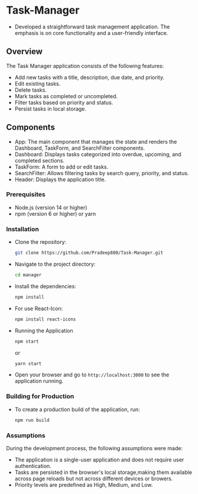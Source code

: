 # Task-Manager

- Developed a straightforward task management application. The emphasis is on core functionality and a user-friendly interface.


## Overview

The Task Manager application consists of the following features:
- Add new tasks with a title, description, due date, and priority.
- Edit existing tasks.
- Delete tasks.
- Mark tasks as completed or uncompleted.
- Filter tasks based on priority and status.
- Persist tasks in local storage.


## Components

- App: The main component that manages the state and renders the Dashboard, TaskForm, and SearchFilter components.
- Dashboard: Displays tasks categorized into overdue, upcoming, and completed sections.
- TaskForm: A form to add or edit tasks.
- SearchFilter: Allows filtering tasks by search query, priority, and status.
- Header: Displays the application title.


### Prerequisites

- Node.js (version 14 or higher)
- npm (version 6 or higher) or yarn


### Installation

- Clone the repository:

    ```bash
    git clone https://github.com/Pradeep880/Task-Manager.git
    ```

- Navigate to the project directory:

    ```bash
    cd manager
    ```

- Install the dependencies:

    ```bash
    npm install
    ```

- For use React-Icon:

    ```bash
    npm install react-icons
    ```

- Running the Application
    
    ```bash
    npm start
    ```

    or

    ```bash
    yarn start
    ```

- Open your browser and go to `http://localhost:3000` to see the application running.

### Building for Production

 - To create a production build of the application, run:

    ```bash
    npm run build
    ```

### Assumptions

During the development process, the following assumptions were made:

  - The application is a single-user application and does not require user authentication.
  - Tasks are persisted in the browser's local storage,making them available across page
      reloads but not across different devices or browers.
  - Priority levels are predefined as High, Medium, and Low.       
  